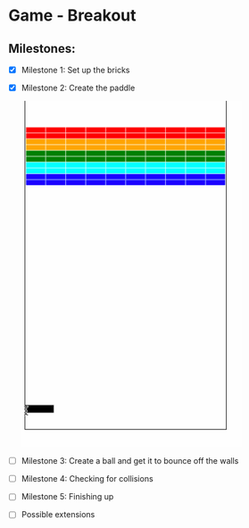 # Game - Breakout

## Milestones:
- [x] Milestone 1: Set up the bricks
- [x] Milestone 2: Create the paddle

    ![gif](breakout_stage2.gif)

- [ ] Milestone 3: Create a ball and get it to bounce off the walls
- [ ] Milestone 4: Checking for collisions
- [ ] Milestone 5: Finishing up
- [ ] Possible extensions